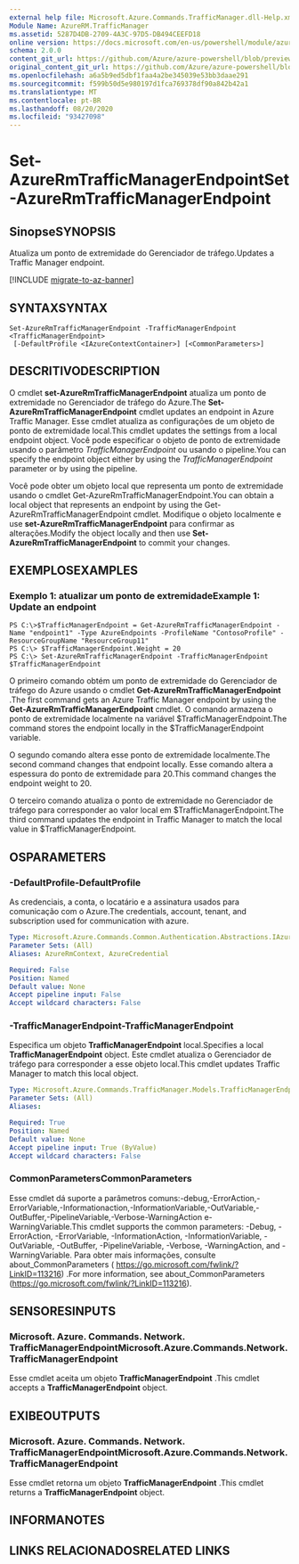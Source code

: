 ```yaml
---
external help file: Microsoft.Azure.Commands.TrafficManager.dll-Help.xml
Module Name: AzureRM.TrafficManager
ms.assetid: 5287D4DB-2709-4A3C-97D5-DB494CEEFD18
online version: https://docs.microsoft.com/en-us/powershell/module/azurerm.trafficmanager/set-azurermtrafficmanagerendpoint
schema: 2.0.0
content_git_url: https://github.com/Azure/azure-powershell/blob/preview/src/ResourceManager/TrafficManager/Commands.TrafficManager2/help/Set-AzureRmTrafficManagerEndpoint.md
original_content_git_url: https://github.com/Azure/azure-powershell/blob/preview/src/ResourceManager/TrafficManager/Commands.TrafficManager2/help/Set-AzureRmTrafficManagerEndpoint.md
ms.openlocfilehash: a6a5b9ed5dbf1faa4a2be345039e53bb3daae291
ms.sourcegitcommit: f599b50d5e980197d1fca769378df90a842b42a1
ms.translationtype: MT
ms.contentlocale: pt-BR
ms.lasthandoff: 08/20/2020
ms.locfileid: "93427098"
---
```

# <span data-ttu-id="7e0a2-101">Set-AzureRmTrafficManagerEndpoint</span><span class="sxs-lookup"><span data-stu-id="7e0a2-101">Set-AzureRmTrafficManagerEndpoint</span></span>

## <span data-ttu-id="7e0a2-102">Sinopse</span><span class="sxs-lookup"><span data-stu-id="7e0a2-102">SYNOPSIS</span></span>
<span data-ttu-id="7e0a2-103">Atualiza um ponto de extremidade do Gerenciador de tráfego.</span><span class="sxs-lookup"><span data-stu-id="7e0a2-103">Updates a Traffic Manager endpoint.</span></span>

[!INCLUDE [migrate-to-az-banner](../../includes/migrate-to-az-banner.md)]

## <span data-ttu-id="7e0a2-104">SYNTAX</span><span class="sxs-lookup"><span data-stu-id="7e0a2-104">SYNTAX</span></span>

```
Set-AzureRmTrafficManagerEndpoint -TrafficManagerEndpoint <TrafficManagerEndpoint>
 [-DefaultProfile <IAzureContextContainer>] [<CommonParameters>]
```

## <span data-ttu-id="7e0a2-105">DESCRITIVO</span><span class="sxs-lookup"><span data-stu-id="7e0a2-105">DESCRIPTION</span></span>
<span data-ttu-id="7e0a2-106">O cmdlet **set-AzureRmTrafficManagerEndpoint** atualiza um ponto de extremidade no Gerenciador de tráfego do Azure.</span><span class="sxs-lookup"><span data-stu-id="7e0a2-106">The **Set-AzureRmTrafficManagerEndpoint** cmdlet updates an endpoint in Azure Traffic Manager.</span></span>
<span data-ttu-id="7e0a2-107">Esse cmdlet atualiza as configurações de um objeto de ponto de extremidade local.</span><span class="sxs-lookup"><span data-stu-id="7e0a2-107">This cmdlet updates the settings from a local endpoint object.</span></span>
<span data-ttu-id="7e0a2-108">Você pode especificar o objeto de ponto de extremidade usando o parâmetro *TrafficManagerEndpoint* ou usando o pipeline.</span><span class="sxs-lookup"><span data-stu-id="7e0a2-108">You can specify the endpoint object either by using the *TrafficManagerEndpoint* parameter or by using the pipeline.</span></span>

<span data-ttu-id="7e0a2-109">Você pode obter um objeto local que representa um ponto de extremidade usando o cmdlet Get-AzureRmTrafficManagerEndpoint.</span><span class="sxs-lookup"><span data-stu-id="7e0a2-109">You can obtain a local object that represents an endpoint by using the Get-AzureRmTrafficManagerEndpoint cmdlet.</span></span>
<span data-ttu-id="7e0a2-110">Modifique o objeto localmente e use **set-AzureRmTrafficManagerEndpoint** para confirmar as alterações.</span><span class="sxs-lookup"><span data-stu-id="7e0a2-110">Modify the object locally and then use **Set-AzureRmTrafficManagerEndpoint** to commit your changes.</span></span>

## <span data-ttu-id="7e0a2-111">EXEMPLOS</span><span class="sxs-lookup"><span data-stu-id="7e0a2-111">EXAMPLES</span></span>

### <span data-ttu-id="7e0a2-112">Exemplo 1: atualizar um ponto de extremidade</span><span class="sxs-lookup"><span data-stu-id="7e0a2-112">Example 1: Update an endpoint</span></span>
```
PS C:\>$TrafficManagerEndpoint = Get-AzureRmTrafficManagerEndpoint -Name "endpoint1" -Type AzureEndpoints -ProfileName "ContosoProfile" -ResourceGroupName "ResourceGroup11"
PS C:\> $TrafficManagerEndpoint.Weight = 20
PS C:\> Set-AzureRmTrafficManagerEndpoint -TrafficManagerEndpoint $TrafficManagerEndpoint
```

<span data-ttu-id="7e0a2-113">O primeiro comando obtém um ponto de extremidade do Gerenciador de tráfego do Azure usando o cmdlet **Get-AzureRmTrafficManagerEndpoint** .</span><span class="sxs-lookup"><span data-stu-id="7e0a2-113">The first command gets an Azure Traffic Manager endpoint by using the **Get-AzureRmTrafficManagerEndpoint** cmdlet.</span></span>
<span data-ttu-id="7e0a2-114">O comando armazena o ponto de extremidade localmente na variável $TrafficManagerEndpoint.</span><span class="sxs-lookup"><span data-stu-id="7e0a2-114">The command stores the endpoint locally in the $TrafficManagerEndpoint variable.</span></span>

<span data-ttu-id="7e0a2-115">O segundo comando altera esse ponto de extremidade localmente.</span><span class="sxs-lookup"><span data-stu-id="7e0a2-115">The second command changes that endpoint locally.</span></span>
<span data-ttu-id="7e0a2-116">Esse comando altera a espessura do ponto de extremidade para 20.</span><span class="sxs-lookup"><span data-stu-id="7e0a2-116">This command changes the endpoint weight to 20.</span></span>

<span data-ttu-id="7e0a2-117">O terceiro comando atualiza o ponto de extremidade no Gerenciador de tráfego para corresponder ao valor local em $TrafficManagerEndpoint.</span><span class="sxs-lookup"><span data-stu-id="7e0a2-117">The third command updates the endpoint in Traffic Manager to match the local value in $TrafficManagerEndpoint.</span></span>

## <span data-ttu-id="7e0a2-118">OS</span><span class="sxs-lookup"><span data-stu-id="7e0a2-118">PARAMETERS</span></span>

### <span data-ttu-id="7e0a2-119">-DefaultProfile</span><span class="sxs-lookup"><span data-stu-id="7e0a2-119">-DefaultProfile</span></span>
<span data-ttu-id="7e0a2-120">As credenciais, a conta, o locatário e a assinatura usados para comunicação com o Azure.</span><span class="sxs-lookup"><span data-stu-id="7e0a2-120">The credentials, account, tenant, and subscription used for communication with azure.</span></span>

```yaml
Type: Microsoft.Azure.Commands.Common.Authentication.Abstractions.IAzureContextContainer
Parameter Sets: (All)
Aliases: AzureRmContext, AzureCredential

Required: False
Position: Named
Default value: None
Accept pipeline input: False
Accept wildcard characters: False
```

### <span data-ttu-id="7e0a2-121">-TrafficManagerEndpoint</span><span class="sxs-lookup"><span data-stu-id="7e0a2-121">-TrafficManagerEndpoint</span></span>
<span data-ttu-id="7e0a2-122">Especifica um objeto **TrafficManagerEndpoint** local.</span><span class="sxs-lookup"><span data-stu-id="7e0a2-122">Specifies a local **TrafficManagerEndpoint** object.</span></span>
<span data-ttu-id="7e0a2-123">Este cmdlet atualiza o Gerenciador de tráfego para corresponder a esse objeto local.</span><span class="sxs-lookup"><span data-stu-id="7e0a2-123">This cmdlet updates Traffic Manager to match this local object.</span></span>

```yaml
Type: Microsoft.Azure.Commands.TrafficManager.Models.TrafficManagerEndpoint
Parameter Sets: (All)
Aliases:

Required: True
Position: Named
Default value: None
Accept pipeline input: True (ByValue)
Accept wildcard characters: False
```

### <span data-ttu-id="7e0a2-124">CommonParameters</span><span class="sxs-lookup"><span data-stu-id="7e0a2-124">CommonParameters</span></span>
<span data-ttu-id="7e0a2-125">Esse cmdlet dá suporte a parâmetros comuns:-debug,-ErrorAction,-ErrorVariable,-Informationaction,-InformationVariable,-OutVariable,-OutBuffer,-PipelineVariable,-Verbose-WarningAction e-WarningVariable.</span><span class="sxs-lookup"><span data-stu-id="7e0a2-125">This cmdlet supports the common parameters: -Debug, -ErrorAction, -ErrorVariable, -InformationAction, -InformationVariable, -OutVariable, -OutBuffer, -PipelineVariable, -Verbose, -WarningAction, and -WarningVariable.</span></span> <span data-ttu-id="7e0a2-126">Para obter mais informações, consulte about_CommonParameters ( https://go.microsoft.com/fwlink/?LinkID=113216) .</span><span class="sxs-lookup"><span data-stu-id="7e0a2-126">For more information, see about_CommonParameters (https://go.microsoft.com/fwlink/?LinkID=113216).</span></span>

## <span data-ttu-id="7e0a2-127">SENSORES</span><span class="sxs-lookup"><span data-stu-id="7e0a2-127">INPUTS</span></span>

### <span data-ttu-id="7e0a2-128">Microsoft. Azure. Commands. Network. TrafficManagerEndpoint</span><span class="sxs-lookup"><span data-stu-id="7e0a2-128">Microsoft.Azure.Commands.Network.TrafficManagerEndpoint</span></span>
<span data-ttu-id="7e0a2-129">Esse cmdlet aceita um objeto **TrafficManagerEndpoint** .</span><span class="sxs-lookup"><span data-stu-id="7e0a2-129">This cmdlet accepts a **TrafficManagerEndpoint** object.</span></span>

## <span data-ttu-id="7e0a2-130">EXIBE</span><span class="sxs-lookup"><span data-stu-id="7e0a2-130">OUTPUTS</span></span>

### <span data-ttu-id="7e0a2-131">Microsoft. Azure. Commands. Network. TrafficManagerEndpoint</span><span class="sxs-lookup"><span data-stu-id="7e0a2-131">Microsoft.Azure.Commands.Network.TrafficManagerEndpoint</span></span>
<span data-ttu-id="7e0a2-132">Esse cmdlet retorna um objeto **TrafficManagerEndpoint** .</span><span class="sxs-lookup"><span data-stu-id="7e0a2-132">This cmdlet returns a **TrafficManagerEndpoint** object.</span></span>

## <span data-ttu-id="7e0a2-133">INFORMA</span><span class="sxs-lookup"><span data-stu-id="7e0a2-133">NOTES</span></span>

## <span data-ttu-id="7e0a2-134">LINKS RELACIONADOS</span><span class="sxs-lookup"><span data-stu-id="7e0a2-134">RELATED LINKS</span></span>
